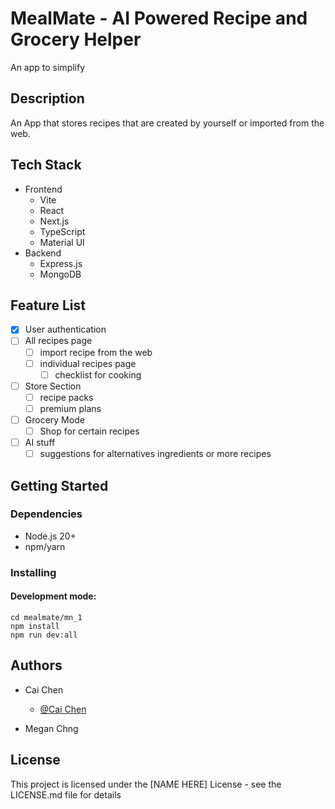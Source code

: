 # MealMate - AI Powered Recipe and Grocery Helper

An app to simplify

## Description

An App that stores recipes that are created by yourself or imported from the web.

## Tech Stack

- Frontend
  - Vite
  - React
  - Next.js
  - TypeScript
  - Material UI
- Backend
  - Express.js
  - MongoDB

## Feature List

- [x] User authentication
- [ ] All recipes page
  - [ ] import recipe from the web
  - [ ] individual recipes page
    - [ ] checklist for cooking
- [ ] Store Section
  - [ ] recipe packs
  - [ ] premium plans
- [ ] Grocery Mode
  - [ ] Shop for certain recipes
- [ ] AI stuff
  - [ ] suggestions for alternatives ingredients or more recipes

## Getting Started

### Dependencies

- Node.js 20+
- npm/yarn

### Installing

#### Development mode:

```
cd mealmate/mn_1
npm install
npm run dev:all
```

## Authors

- Cai Chen

  - [@Cai Chen](https://github.com/achen2304)

- Megan Chng

## License

This project is licensed under the [NAME HERE] License - see the LICENSE.md file for details
